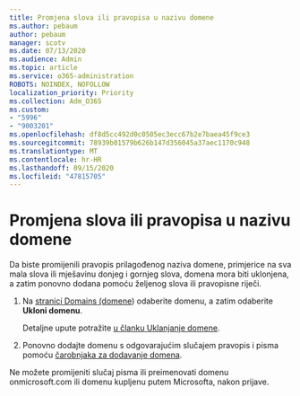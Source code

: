 ```yaml
---
title: Promjena slova ili pravopisa u nazivu domene
ms.author: pebaum
author: pebaum
manager: scotv
ms.date: 07/13/2020
ms.audience: Admin
ms.topic: article
ms.service: o365-administration
ROBOTS: NOINDEX, NOFOLLOW
localization_priority: Priority
ms.collection: Adm_O365
ms.custom:
- "5996"
- "9003201"
ms.openlocfilehash: df8d5cc492d0c0505ec3ecc67b2e7baea45f9ce3
ms.sourcegitcommit: 78939b01579b626b147d356045a37aec1170c948
ms.translationtype: MT
ms.contentlocale: hr-HR
ms.lasthandoff: 09/15/2020
ms.locfileid: "47815705"
---
```

# <a name="change-a-domain-name-letter-case-or-spelling"></a>Promjena slova ili pravopisa u nazivu domene

Da biste promijenili pravopis prilagođenog naziva domene, primjerice na sva mala slova ili mješavinu donjeg i gornjeg slova, domena mora biti uklonjena, a zatim ponovno dodana pomoću željenog slova ili pravopisne riječi.

1. Na [stranici Domains (domene](https://admin.microsoft.com/Adminportal#/Domains)) odaberite domenu, a zatim odaberite  **Ukloni domenu**.</br>

    Detaljne upute potražite [u članku Uklanjanje domene](https://docs.microsoft.com/microsoft-365/admin/get-help-with-domains/remove-a-domain?view=o365-worldwide).

2. Ponovno dodajte domenu s odgovarajućim slučajem pravopis i pisma pomoću [čarobnjaka za dodavanje domena](https://admin.microsoft.com/Adminportal#/Domains/Wizard).

Ne možete promijeniti slučaj pisma ili preimenovati domenu onmicrosoft.com ili domenu kupljenu putem Microsofta, nakon prijave.